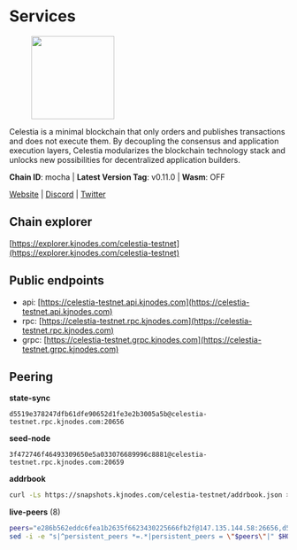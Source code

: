 # Services

<figure><img src="https://raw.githubusercontent.com/kj89/testnet_manuals/main/pingpub/logos/celestia.png" width="150" alt=""><figcaption></figcaption></figure>

Celestia is a minimal blockchain that only orders and publishes transactions and  does not execute them. By decoupling the consensus and application execution layers,  Celestia modularizes the blockchain technology stack and unlocks new possibilities  for decentralized application builders.

**Chain ID**: mocha | **Latest Version Tag**: v0.11.0 | **Wasm**: OFF

[Website](https://celestia.org) | [Discord](https://discord.gg/celestiacommunity) | [Twitter](https://twitter.com/CelestiaOrg)




## Chain explorer
[https://explorer.kjnodes.com/celestia-testnet](https://explorer.kjnodes.com/celestia-testnet)

## Public endpoints

* api: [https://celestia-testnet.api.kjnodes.com](https://celestia-testnet.api.kjnodes.com)
* rpc: [https://celestia-testnet.rpc.kjnodes.com](https://celestia-testnet.rpc.kjnodes.com)
* grpc: [https://celestia-testnet.grpc.kjnodes.com](https://celestia-testnet.grpc.kjnodes.com)

## Peering

**state-sync**

```text
d5519e378247dfb61dfe90652d1fe3e2b3005a5b@celestia-testnet.rpc.kjnodes.com:20656
```

**seed-node**

```text
3f472746f46493309650e5a033076689996c8881@celestia-testnet.rpc.kjnodes.com:20659
```

**addrbook**
```bash
curl -Ls https://snapshots.kjnodes.com/celestia-testnet/addrbook.json > $HOME/.celestia-app/config/addrbook.json
```

**live-peers** (8)
```bash
peers="e286b562eddc6fea1b2635f6623430225666fb2f@147.135.144.58:26656,d5519e378247dfb61dfe90652d1fe3e2b3005a5b@65.109.68.190:20656,6a03b088a9e183e7faa897afcc6b50c6971a4cd5@159.69.5.164:26656,3ad7f2d36f5e15d902c7aff7a305bea40f03f95c@163.172.111.148:26656,2c93920515e53e0e08ca4bc86dd76a194ee34a29@89.117.59.233:26656,0d8b40858dcdf1e4370b2ed66b632bddf13a150d@75.119.143.147:26656,3584c49855123abdc16b01a47f9e1bea38a9db1b@154.26.155.102:26656,e6c28bd7cb4be3651942a9d93368651c97ee4733@65.108.65.36:20656"
sed -i -e "s|^persistent_peers *=.*|persistent_peers = \"$peers\"|" $HOME/.celestia-app/config/config.toml
```
